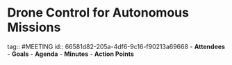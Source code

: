 # Drone Control for Autonomous Missions
tag:: #MEETING
id:: 66581d82-205a-4df6-9c16-f90213a69668
	- **Attendees**
	- **Goals**
	- **Agenda**
	- **Minutes**
	- **Action Points**